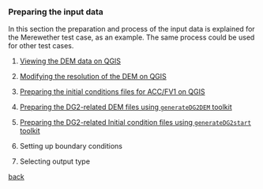 ### Preparing the input data

In this section the preparation and process of the input data is explained for the Merewether test case, as an example. The same process could be used for other test cases. 

1. [Viewing the DEM data on QGIS](Merewether2-1.md)

2. [Modifying the resolution of the DEM on QGIS](Merewether2-2.md)

3. [Preparing the initial conditions files for ACC/FV1 on QGIS](Merewether2-3.md)

4. [Preparing the DG2-related DEM files using `generateDG2DEM` toolkit](Merewether2-4.md)

5. [Preparing the DG2-related Initial condition files using `generateDG2start` toolkit](Merewether2-5.md)

6. Setting up boundary conditions

7. Selecting output type




[back](/Merewether.md)
